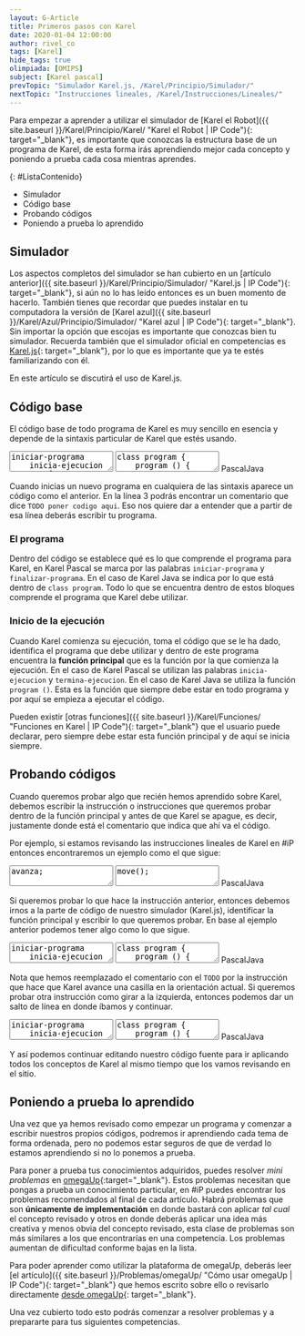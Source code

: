 ```yaml
---
layout: G-Article
title: Primeros pasos con Karel
date: 2020-01-04 12:00:00
author: rivel_co
tags: [Karel]
hide_tags: true
olimpiada: [OMIPS]
subject: [Karel pascal]
prevTopic: "Simulador Karel.js, /Karel/Principio/Simulador/"
nextTopic: "Instrucciones lineales, /Karel/Instrucciones/Lineales/"
---
```


Para empezar a aprender a utilizar el simulador de [Karel el Robot]({{ site.baseurl }}/Karel/Principio/Karel/ "Karel el Robot &vert; IP Code"){: target="_blank"}, es importante que conozcas la estructura base de un programa de Karel, de esta forma irás aprendiendo mejor cada concepto y poniendo a prueba cada cosa mientras aprendes.

{: #ListaContenido}
- Simulador
- Código base
- Probando códigos
- Poniendo a prueba lo aprendido

## Simulador 

Los aspectos completos del simulador se han cubierto en un [artículo anterior]({{ site.baseurl }}/Karel/Principio/Simulador/ "Karel.js &vert; IP Code"){: target="_blank"}, si aún no lo has leído entonces es un buen momento de hacerlo. También tienes que recordar que puedes instalar en tu computadora la versión de [Karel azul]({{ site.baseurl }}/Karel/Azul/Principio/Simulador/ "Karel azul &vert; IP Code"){: target="_blank"}. Sin importar la opción que escojas es importante que conozcas bien tu simulador. Recuerda también que el simulador oficial en competencias es [Karel.js](https://omegaup.com/karel.js/ "Karel.js en omegaUp"){: target="_blank"}, por lo que es importante que ya te estés familiarizando con él.

En este artículo se discutirá el uso de Karel.js.

## Código base

El código base de todo programa de Karel es muy sencillo en esencia y depende de la sintaxis particular de Karel que estés usando.

<div class="karelBlock">
<textarea class="karelp">
iniciar-programa
    inicia-ejecucion
        { TODO poner codigo aqui }
        apagate;
    termina-ejecucion
finalizar-programa</textarea>
<textarea class="karelj">
class program {
    program () {
        // TODO poner codigo aqui
        turnoff();
    }
}</textarea>
<span class="karelLabel KLPascal karelLabelSelected" labFor="karelp">Pascal</span><span class="karelLabel KLJava" labFor="karelj">Java</span>
</div>

Cuando inicias un nuevo programa en cualquiera de las sintaxis aparece un código como el anterior. En la línea 3 podrás encontrar un comentario que dice `TODO poner codigo aqui`. Eso nos quiere dar a entender que a partir de esa línea deberás escribir tu programa.

### El programa

Dentro del código se establece qué es lo que comprende el programa para Karel, en Karel Pascal se marca por las palabras `iniciar-programa` y `finalizar-programa`. En el caso de Karel Java se indica por lo que está dentro de `class program`. Todo lo que se encuentra dentro de estos bloques comprende el programa que Karel debe utilizar.

### Inicio de la ejecución

Cuando Karel comienza su ejecución, toma el código que se le ha dado, identifica el programa que debe utilizar y dentro de este programa encuentra la **función principal** que es la función por la que comienza la ejecución. En el caso de Karel Pascal se utilizan las palabras `inicia-ejecucion` y `termina-ejecucion`. En el caso de Karel Java se utiliza la función `program ()`. Esta es la función que siempre debe estar en todo programa y por aquí se empieza a ejecutar el código. 

Pueden existir [otras funciones]({{ site.baseurl }}/Karel/Funciones/ "Funciones en Karel &vert; IP Code"){: target="_blank"} que el usuario puede declarar, pero siempre debe estar esta función principal y de aquí se inicia siempre.

## Probando códigos

Cuando queremos probar algo que recién hemos aprendido sobre Karel, debemos escribir la instrucción o instrucciones que queremos probar dentro de la función principal y antes de que Karel se apague, es decir, justamente donde está el comentario que indica que ahí va el código.

Por ejemplo, si estamos revisando las instrucciones lineales de Karel en #iP entonces encontraremos un ejemplo como el que sigue:

<div class="karelBlock">
<textarea class="karelp">
avanza;</textarea>
<textarea class="karelj">
move();</textarea>
<span class="karelLabel KLPascal karelLabelSelected" labFor="karelp">Pascal</span><span class="karelLabel KLJava" labFor="karelj">Java</span>
</div>

Si queremos probar lo que hace la instrucción anterior, entonces debemos irnos a la parte de código de nuestro simulador (Karel.js), identificar la función principal y escribir lo que queremos probar. En base al ejemplo anterior podemos tener algo como lo que sigue.

<div class="karelBlock">
<textarea class="karelp">
iniciar-programa
    inicia-ejecucion
        avanza;
        apagate;
    termina-ejecucion
finalizar-programa</textarea>
<textarea class="karelj">
class program {
    program () {
        move();
        turnoff();
    }
}</textarea>
<span class="karelLabel KLPascal karelLabelSelected" labFor="karelp">Pascal</span><span class="karelLabel KLJava" labFor="karelj">Java</span>
</div>

Nota que hemos reemplazado el comentario con el `TODO` por la instrucción que hace que Karel avance una casilla en la orientación actual. Si queremos probar otra instrucción como girar a la izquierda, entonces podemos dar un salto de línea en donde íbamos y continuar.

<div class="karelBlock">
<textarea class="karelp">
iniciar-programa
    inicia-ejecucion
        avanza;
        gira-izquierda;
        apagate;
    termina-ejecucion
finalizar-programa</textarea>
<textarea class="karelj">
class program {
    program () {
        move();
        turnLeft();
        turnoff();
    }
}</textarea>
<span class="karelLabel KLPascal karelLabelSelected" labFor="karelp">Pascal</span><span class="karelLabel KLJava" labFor="karelj">Java</span>
</div>

Y así podemos continuar editando nuestro código fuente para ir aplicando todos los conceptos de Karel al mismo tiempo que los vamos revisando en el sitio.

## Poniendo a prueba lo aprendido

Una vez que ya hemos revisado como empezar un programa y comenzar a escribir nuestros propios códigos, podremos ir aprendiendo cada tema de forma ordenada, pero no podemos estar seguros de que de verdad lo estamos aprendiendo si no lo ponemos a prueba.

Para poner a prueba tus conocimientos adquiridos, puedes resolver *mini problemas* en [omegaUp](https://omegaup.com/ "omegaUp"){:target="_blank"}. Estos problemas necesitan que pongas a prueba un conocimiento particular, en #iP puedes encontrar los problemas recomendados al final de cada artículo. Habrá problemas que son **únicamente de implementación** en donde bastará con aplicar *tal cual* el concepto revisado y otros en donde deberás aplicar una idea más creativa y menos obvia del concepto revisado, esta clase de problemas son más similares a los que encontrarías en una competencia. Los problemas aumentan de dificultad conforme bajas en la lista.

Para poder aprender como utilizar la plataforma de omegaUp, deberás leer [el artículo]({{ site.baseurl }}/Problemas/omegaUp/ "Cómo usar omegaUp &vert; IP Code"){: target="_blank"} que hemos escrito sobre ello o revisarlo directamente [desde omegaUp](https://blog.omegaup.com/category/omegaup/omegaup-101/ "Cómo usar omegaUp &vert; omegaUp"){: target="_blank"}. 

Una vez cubierto todo esto podrás comenzar a resolver problemas y a prepararte para tus siguientes competencias.